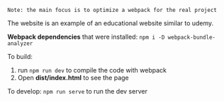 `Note: the main focus is to optimize a webpack for the real project`

The website is an example of an educational website similar to udemy.

**Webpack dependencies** that were installed:
`npm i -D webpack-bundle-analyzer`

To build:

1. run `npm run dev` to compile the code with webpack
2. Open **dist/index.html** to see the page

To develop:
`npm run serve` to run the dev server
